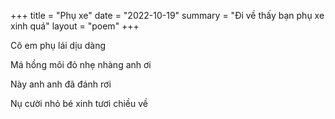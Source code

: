 +++
title =  "Phụ xe"
date = "2022-10-19"
summary = "Đi về thấy bạn phụ xe xinh quá"
layout = "poem"
+++

Cô em phụ lái dịu dàng

Má hồng môi đỏ nhẹ nhàng anh ơi

Này anh anh đã đánh rơi

Nụ cười nhỏ bé xinh tươi chiều về

